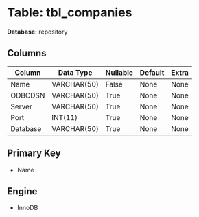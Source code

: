 # Table: tbl_companies

**Database:** repository

## Columns

| Column | Data Type | Nullable | Default | Extra |
|--------|-----------|----------|---------|-------|
| Name | VARCHAR(50) | False | None | None |
| ODBCDSN | VARCHAR(50) | True | None | None |
| Server | VARCHAR(50) | True | None | None |
| Port | INT(11) | True | None | None |
| Database | VARCHAR(50) | True | None | None |

## Primary Key
- Name

## Engine
- InnoDB
